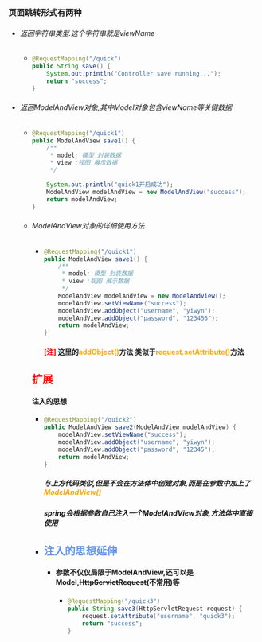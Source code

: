 ### 页面跳转形式有两种

- ###### 返回字符串类型.这个字符串就是viewName

  - ```java
    @RequestMapping("/quick")
    public String save() {
        System.out.println("Controller save running...");
        return "success";
    }
    ```

- ###### 返回ModelAndView对象,其中Model对象包含viewName等关键数据

  - ```java
    @RequestMapping("/quick1")
    public ModelAndView save1() {
        /**
         * model: 模型 封装数据
         * view :视图 展示数据
         */
    
        System.out.println("quick1开启成功");
        ModelAndView modelAndView = new ModelAndView("success");
        return modelAndView;
    }
    ```
    
  - ###### ModelAndView对象的详细使用方法.
  
    - ```java
      @RequestMapping("/quick1")
      public ModelAndView save1() {
          /**
           * model: 模型 封装数据
           * view :视图 展示数据
           */
          ModelAndView modelAndView = new ModelAndView();
          modelAndView.setViewName("success");
          modelAndView.addObject("username", "yiwyn");
          modelAndView.addObject("password", "123456");
          return modelAndView;
      }
      ```
  
      #### <font color='red'>[注]</font> 这里的<font color='orange'>addObject()</font>方法 类似于<font color='orange'>request.setAttribute()</font>方法
  
    ## <font color='red'>扩展</font>
  
    #### 注入的思想
  
    - ```java
      @RequestMapping("/quick2")
      public ModelAndView save2(ModelAndView modelAndView) {
          modelAndView.setViewName("success");
          modelAndView.addObject("username", "yiwyn");
          modelAndView.addObject("password", "12345");
          return modelAndView;
      }
      ```
  
      ##### 与上方代码类似,但是不会在方法体中创建对象,而是在参数中加上了<font color='orange'>ModelAndView()</font>
  
      ##### spring会根据参数自己注入一个ModelAndView对象,方法体中直接使用
  
    - ## <font color='cornflowerblue'>注入的思想延伸</font>
  
      - #### 参数不仅仅局限于ModelAndView,还可以是Model,<del>HttpServletRequest</del>(不常用)等
  
        - ```java
          @RequestMapping("/quick3")
          public String save3(HttpServletRequest request) {
              request.setAttribute("username", "quick3");
              return "success";
          }
          ```
  
          



​			

